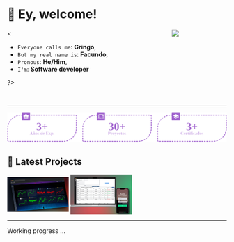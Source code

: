 # 👋 Ey, welcome!

<img align="right" width="25%" src="https://media0.giphy.com/media/0TtX2qqpxp3pIafzio/giphy.gif?cid=ecf05e47cqmzku9536jcg7m8zoyfncgctxeae3mnemszgjbm&ep=v1_stickers_search&rid=giphy.gif&ct=s" />

<

* `Everyone calls me`: **Gringo**,
* `But my real name is`: **Facundo**,
* `Pronous`: **He/Him**,
* `I'm`: **Software developer**

?>

<br>
<hr/>

<p align="center" width="100vw">
    <img width="800px" src="./README/public/estadisticas.png" />
</p>

## 🚀 Latest Projects

<img src="./README/public/wallet.png" width="28%" alt="Wallet" align="center"/>
<img src="./README/public/copyshop.png" width="28%" alt="copyshop application" align="center"/>
<img src="" width="28%" align="center"/>

<hr>
<p>Working progress ...</p>